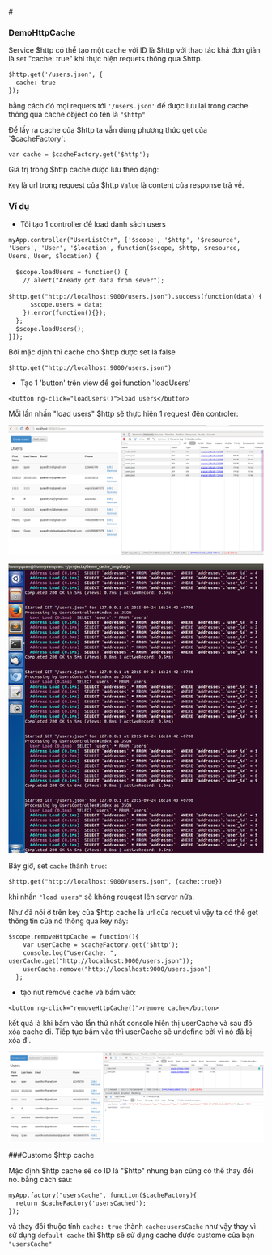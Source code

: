 #<h3>DemoHttpCache</h3>

Service $http có thể tạo một cache với ID là $http với thao tác khá đơn giản là set "cache: true" khi thực hiện requets thông qua $http.
```
$http.get('/users.json', {
  cache: true
});
```
bằng cách đó mọi requets tới `'/users.json'` để được lưu lại trong cache thông qua cache object có tên là `"$http"`

Để lấy ra cache của $http ta vẫn dùng phương thức get của `$cacheFactory`:
```
var cache = $cacheFactory.get('$http');
```
Giá trị trong $http cache được lưu theo dạng:

`Key` là url trong request của $http
`Value` là content của response trả về.

### Ví dụ

+ Tôi tạo 1 controller để load danh sách users

```
myApp.controller("UserListCtr", ['$scope', '$http', '$resource', 'Users', 'User', '$location', function($scope, $http, $resource, Users, User, $location) {

  $scope.loadUsers = function() {
    // alert("Aready got data from sever");
    $http.get("http://localhost:9000/users.json").success(function(data) {
      $scope.users = data;
    }).error(function(){});
  };
  $scope.loadUsers();
}]);
```
Bởi mặc định thì cache cho $http được set là false
```
$http.get("http://localhost:9000/users.json")
```
+ Tạo 1 'button' trên view để gọi function 'loadUsers'

```
<button ng-click="loadUsers()">load users</button>
```
Mỗi lần nhấn "load users" $http sẽ thực hiện 1 request đên controler:

![image1](https://github.com/HoangQuan/demo_http_cache/blob/master/app/assets/images/3.png)

![image2](https://github.com/HoangQuan/demo_http_cache/blob/master/app/assets/images/4.png)

Bây giờ, set `cache` thành `true`:
```
$http.get("http://localhost:9000/users.json", {cache:true})
```
khi nhấn `"load users"` sẽ không reuqest lên server nữa.

Như đã nói ở trên key của $http cache là url của requet vì vậy ta có thể get thông tin của nó thông qua key này:
```
$scope.removeHttpCache = function(){
    var userCache = $cacheFactory.get('$http');
    console.log("userCache: ", userCache.get("http://localhost:9000/users.json"));
    userCache.remove("http://localhost:9000/users.json")
  };
```

+ tạo nút remove cache và bấm vào:

```
<button ng-click="removeHttpCache()">remove cache</button>
```
kết quả là khi bấm vào lần thứ nhất console hiển thị userCache và sau đó xóa cache đi. 
Tiếp tục bấm vào thì userCache sẽ undefine bởi vì nó đã bị xóa đi.

![image3](https://github.com/HoangQuan/demo_http_cache/blob/master/app/assets/images/5.png)

###Custome $http cache

Mặc định $http cache sẽ có ID là "$http" nhưng bạn cũng có thể thay đổi nó. bằng cách sau:

```
myApp.factory("usersCache", function($cacheFactory){
  return $cacheFactory('usersCached');
});

```
và thay đổi thuộc tính `cache: true` thành `cache:usersCache`
như vậy thay vì sử dụng `default cache` thì $http sẽ sử dụng cache được custome của bạn `"usersCache"`
